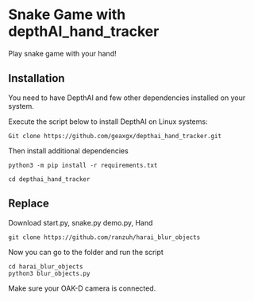 # Snake Game with depthAI_hand_tracker

Play snake game with your hand!

## Installation

You need to have DepthAI and few other dependencies installed on your system.

Execute the script below to install DepthAI on Linux systems:
```
Git clone https://github.com/geaxgx/depthai_hand_tracker.git
```

Then install additional dependencies
```
python3 -m pip install -r requirements.txt
```

```
cd depthai_hand_tracker 
```
## Replace

Download start.py, snake.py  demo.py, Hand

```
git clone https://github.com/ranzuh/harai_blur_objects
```

Now you can go to the folder and run the script
```
cd harai_blur_objects
python3 blur_objects.py
```

Make sure your OAK-D camera is connected.
